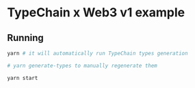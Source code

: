 # TypeChain x Web3 v1 example

## Running

```sh
yarn # it will automatically run TypeChain types generation

# yarn generate-types to manually regenerate them

yarn start
```
